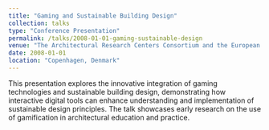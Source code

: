 ```yaml
---
title: "Gaming and Sustainable Building Design"
collection: talks
type: "Conference Presentation"
permalink: /talks/2008-01-01-gaming-sustainable-design
venue: "The Architectural Research Centers Consortium and the European Association of Architectural Educators"
date: 2008-01-01
location: "Copenhagen, Denmark"
---
```


This presentation explores the innovative integration of gaming technologies and sustainable building design, demonstrating how interactive digital tools can enhance understanding and implementation of sustainable design principles. The talk showcases early research on the use of gamification in architectural education and practice. 